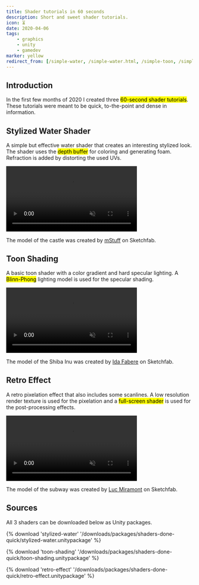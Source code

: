 ```yaml
--- 
title: Shader tutorials in 60 seconds
description: Short and sweet shader tutorials.
icon: ⏳
date: 2020-04-06
tags: 
    - graphics
    - unity
    - gamedev
marker: yellow
redirect_from: [/simple-water, /simple-water.html, /simple-toon, /simple-toon.html, /pixelation, /pixelation.html]
--- 
```


## Introduction
In the first few months of 2020 I created three <mark>60-second shader tutorials</mark>. These tutorials were meant to be quick, to-the-point and dense in information.

## Stylized Water Shader
A simple but effective water shader that creates an interesting stylized look. The shader uses the <mark>depth buffer</mark> for coloring and generating foam. Refraction is added by distorting the used UVs.

<video width="70%" title="Stylized water shader." loop="" autoplay="" playsinline="" muted="true" class="note-video">
<source src="stylized-water-shader-tutorial.mp4" type="video/mp4">
<source src="stylized-water-shader-tutorial.webm" type="video/webm">
</video>

The model of the castle was created by [mStuff][mStuff] on Sketchfab.

## Toon Shading
A basic toon shader with a color gradient and hard specular lighting. A <mark>Blinn-Phong</mark> lighting model is used for the specular shading.

<video width="70%" title="Toon shading." loop="" autoplay="" playsinline="" muted="true" class="note-video">
<source src="toon-shading-tutorial.mp4" type="video/mp4">
<source src="toon-shading-tutorial.webm" type="video/webm">
</video>

The model of the Shiba Inu was created by [Ida Fabere][Ida Fabere] on Sketchfab.

## Retro Effect
A retro pixelation effect that also includes some scanlines. A low resolution render texture is used for the pixelation and a <mark>full-screen shader</mark> is used for the post-processing effects.

<video width="70%" title="Retro effect." loop="" autoplay="" playsinline="" muted="true" class="note-video">
<source src="retro-effect-tutorial.mp4" type="video/mp4">
<source src="retro-effect-tutorial.webm" type="video/webm">
</video>

The model of the subway was created by [Luc Miramont][Luc Miramont] on Sketchfab.

## Sources
All 3 shaders can be downloaded below as Unity packages.

{% download 'stylized-water' '/downloads/packages/shaders-done-quick/stylized-water.unitypackage' %}

{% download 'toon-shading' '/downloads/packages/shaders-done-quick/toon-shading.unitypackage' %}

{% download 'retro-effect' '/downloads/packages/shaders-done-quick/retro-effect.unitypackage' %}

[mStuff]: https://sketchfab.com/3d-models/peach-castle-a21cffbe8b8c4ae9b1614f26f2da8fed
[Ida Fabere]: https://sketchfab.com/Ida..Faber
[Luc Miramont]: https://sketchfab.com/3d-models/metro-b93d2dac53e24d8fb4fad4b3c577c54d